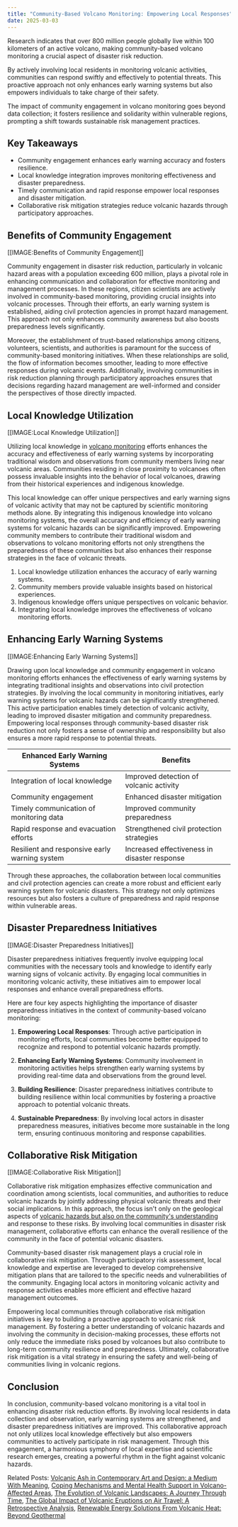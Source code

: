 ```yaml
---
title: "Community-Based Volcano Monitoring: Empowering Local Responses"
date: 2025-03-03
---
```


Research indicates that over 800 million people globally live within 100 kilometers of an active volcano, making community-based volcano monitoring a crucial aspect of disaster risk reduction.

By actively involving local residents in monitoring volcanic activities, communities can respond swiftly and effectively to potential threats. This proactive approach not only enhances early warning systems but also empowers individuals to take charge of their safety.

The impact of community engagement in volcano monitoring goes beyond data collection; it fosters resilience and solidarity within vulnerable regions, prompting a shift towards sustainable risk management practices.

## Key Takeaways

- Community engagement enhances early warning accuracy and fosters resilience.
- Local knowledge integration improves monitoring effectiveness and disaster preparedness.
- Timely communication and rapid response empower local responses and disaster mitigation.
- Collaborative risk mitigation strategies reduce volcanic hazards through participatory approaches.

## Benefits of Community Engagement

\[\[IMAGE:Benefits of Community Engagement\]\]

Community engagement in disaster risk reduction, particularly in volcanic hazard areas with a population exceeding 600 million, plays a pivotal role in enhancing communication and collaboration for effective monitoring and management processes. In these regions, citizen scientists are actively involved in community-based monitoring, providing crucial insights into volcanic processes. Through their efforts, an early warning system is established, aiding civil protection agencies in prompt hazard management. This approach not only enhances community awareness but also boosts preparedness levels significantly.

Moreover, the establishment of trust-based relationships among citizens, volunteers, scientists, and authorities is paramount for the success of community-based monitoring initiatives. When these relationships are solid, the flow of information becomes smoother, leading to more effective responses during volcanic events. Additionally, involving communities in risk reduction planning through participatory approaches ensures that decisions regarding hazard management are well-informed and consider the perspectives of those directly impacted.

## Local Knowledge Utilization

\[\[IMAGE:Local Knowledge Utilization\]\]

Utilizing local knowledge in [volcano monitoring](https://magmamatters.com/the-art-and-science-of-volcano-monitoring/ "The Art and Science of Volcano Monitoring") efforts enhances the accuracy and effectiveness of early warning systems by incorporating traditional wisdom and observations from community members living near volcanic areas. Communities residing in close proximity to volcanoes often possess invaluable insights into the behavior of local volcanoes, drawing from their historical experiences and indigenous knowledge.

This local knowledge can offer unique perspectives and early warning signs of volcanic activity that may not be captured by scientific monitoring methods alone. By integrating this indigenous knowledge into volcano monitoring systems, the overall accuracy and efficiency of early warning systems for volcanic hazards can be significantly improved. Empowering community members to contribute their traditional wisdom and observations to volcano monitoring efforts not only strengthens the preparedness of these communities but also enhances their response strategies in the face of volcanic threats.

1. Local knowledge utilization enhances the accuracy of early warning systems.
2. Community members provide valuable insights based on historical experiences.
3. Indigenous knowledge offers unique perspectives on volcanic behavior.
4. Integrating local knowledge improves the effectiveness of volcano monitoring efforts.

## Enhancing Early Warning Systems

\[\[IMAGE:Enhancing Early Warning Systems\]\]

Drawing upon local knowledge and community engagement in volcano monitoring efforts enhances the effectiveness of early warning systems by integrating traditional insights and observations into civil protection strategies. By involving the local community in monitoring initiatives, early warning systems for volcanic hazards can be significantly strengthened. This active participation enables timely detection of volcanic activity, leading to improved disaster mitigation and community preparedness. Empowering local responses through community-based disaster risk reduction not only fosters a sense of ownership and responsibility but also ensures a more rapid response to potential threats.

| Enhanced Early Warning Systems | Benefits |
| --- | --- |
| Integration of local knowledge | Improved detection of volcanic activity |
| Community engagement | Enhanced disaster mitigation |
| Timely communication of monitoring data | Improved community preparedness |
| Rapid response and evacuation efforts | Strengthened civil protection strategies |
| Resilient and responsive early warning system | Increased effectiveness in disaster response |

Through these approaches, the collaboration between local communities and civil protection agencies can create a more robust and efficient early warning system for volcanic disasters. This strategy not only optimizes resources but also fosters a culture of preparedness and rapid response within vulnerable areas.

## Disaster Preparedness Initiatives

\[\[IMAGE:Disaster Preparedness Initiatives\]\]

Disaster preparedness initiatives frequently involve equipping local communities with the necessary tools and knowledge to identify early warning signs of volcanic activity. By engaging local communities in monitoring volcanic activity, these initiatives aim to empower local responses and enhance overall preparedness efforts.

Here are four key aspects highlighting the importance of disaster preparedness initiatives in the context of community-based volcano monitoring:

1. **Empowering Local Responses**: Through active participation in monitoring efforts, local communities become better equipped to recognize and respond to potential volcanic hazards promptly.
    
2. **Enhancing Early Warning Systems**: Community involvement in monitoring activities helps strengthen early warning systems by providing real-time data and observations from the ground level.
    
3. **Building Resilience**: Disaster preparedness initiatives contribute to building resilience within local communities by fostering a proactive approach to potential volcanic threats.
    
4. **Sustainable Preparedness**: By involving local actors in disaster preparedness measures, initiatives become more sustainable in the long term, ensuring continuous monitoring and response capabilities.
    

## Collaborative Risk Mitigation

\[\[IMAGE:Collaborative Risk Mitigation\]\]

Collaborative risk mitigation emphasizes effective communication and coordination among scientists, local communities, and authorities to reduce volcanic hazards by jointly addressing physical volcanic threats and their social implications. In this approach, the focus isn't only on the geological aspects of [volcanic hazards but also on the community's understanding](https://magmamatters.com/understanding-volcanic-formation-a-comprehensive-guide/ "Understanding Volcanic Formation: A Comprehensive Guide") and response to these risks. By involving local communities in disaster risk management, collaborative efforts can enhance the overall resilience of the community in the face of potential volcanic disasters.

Community-based disaster risk management plays a crucial role in collaborative risk mitigation. Through participatory risk assessment, local knowledge and expertise are leveraged to develop comprehensive mitigation plans that are tailored to the specific needs and vulnerabilities of the community. Engaging local actors in monitoring volcanic activity and response activities enables more efficient and effective hazard management outcomes.

Empowering local communities through collaborative risk mitigation initiatives is key to building a proactive approach to volcanic risk management. By fostering a better understanding of volcanic hazards and involving the community in decision-making processes, these efforts not only reduce the immediate risks posed by volcanoes but also contribute to long-term community resilience and preparedness. Ultimately, collaborative risk mitigation is a vital strategy in ensuring the safety and well-being of communities living in volcanic regions.

## Conclusion

In conclusion, community-based volcano monitoring is a vital tool in enhancing disaster risk reduction efforts. By involving local residents in data collection and observation, early warning systems are strengthened, and disaster preparedness initiatives are improved. This collaborative approach not only utilizes local knowledge effectively but also empowers communities to actively participate in risk management. Through this engagement, a harmonious symphony of local expertise and scientific research emerges, creating a powerful rhythm in the fight against volcanic hazards.

Related Posts: [Volcanic Ash in Contemporary Art and Design: a Medium With Meaning](https://magmamatters.com/volcanic-ash-in-contemporary-art-and-design-a-medium-with-meaning-2/), [Coping Mechanisms and Mental Health Support in Volcano-Affected Areas](https://magmamatters.com/coping-mechanisms-and-mental-health-support-in-volcano-affected-areas-2/), [The Evolution of Volcanic Landscapes: A Journey Through Time](https://magmamatters.com/the-evolution-of-volcanic-landscapes-a-journey-through-time-2/), [The Global Impact of Volcanic Eruptions on Air Travel: A Retrospective Analysis](https://magmamatters.com/the-global-impact-of-volcanic-eruptions-on-air-travel-a-retrospective-analysis-2/), [Renewable Energy Solutions From Volcanic Heat: Beyond Geothermal](https://magmamatters.com/renewable-energy-solutions-from-volcanic-heat-beyond-geothermal-2/)
